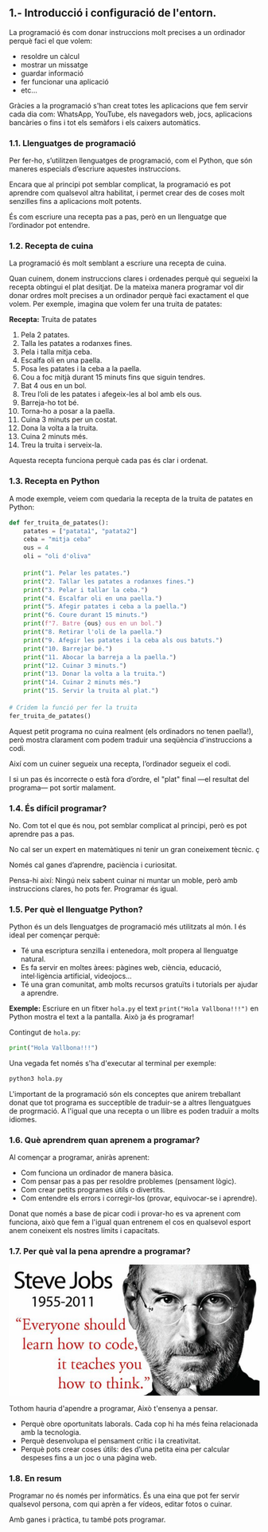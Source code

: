 


## 1.- Introducció i configuració de l'entorn.

La programació és com donar instruccions molt precises a un ordinador perquè faci el que volem: 
* resoldre un càlcul
* mostrar un missatge
* guardar informació
* fer funcionar una aplicació
* etc...

Gràcies a la programació s'han creat totes les aplicacions que fem servir cada dia com: WhatsApp, YouTube, els navegadors web, jocs, aplicacions bancàries o fins i tot els semàfors i els caixers automàtics.


### 1.1. Llenguatges de programació

Per fer-ho, s’utilitzen llenguatges de programació, com el Python, que són maneres especials d’escriure aquestes instruccions.

Encara que al principi pot semblar complicat, la programació es pot aprendre com qualsevol altra habilitat, i permet crear des de
coses molt senzilles fins a aplicacions molt potents.


És com escriure una recepta pas a pas, però en un llenguatge que
l’ordinador pot entendre.


### 1.2. Recepta de cuina


La programació és molt semblant a escriure una recepta de cuina. 

Quan cuinem, donem instruccions clares i ordenades perquè qui segueixi la recepta obtingui el plat desitjat. De la mateixa manera programar vol dir donar ordres molt precises a un ordinador perquè faci exactament el que volem. Per exemple, imagina que volem fer una truita de patates:

**Recepta:** Truita de patates
1. Pela 2 patates.
2. Talla les patates a rodanxes fines.
3. Pela i talla mitja ceba.
4. Escalfa oli en una paella.
5. Posa les patates i la ceba a la paella.
6. Cou a foc mitjà durant 15 minuts fins que siguin tendres.
7. Bat 4 ous en un bol.
8. Treu l’oli de les patates i afegeix-les al bol amb els ous.
9. Barreja-ho tot bé.
10. Torna-ho a posar a la paella.
11. Cuina 3 minuts per un costat.
12. Dona la volta a la truita.
13. Cuina 2 minuts més.
14. Treu la truita i serveix-la.
    
Aquesta recepta funciona perquè cada pas és clar i ordenat.


### 1.3. Recepta en Python

A mode exemple, veiem com quedaria la recepta de la truita de patates en Python:

```Python
def fer_truita_de_patates():
    patates = ["patata1", "patata2"]
    ceba = "mitja ceba"
    ous = 4
    oli = "oli d'oliva"

    print("1. Pelar les patates.")
    print("2. Tallar les patates a rodanxes fines.")
    print("3. Pelar i tallar la ceba.")
    print("4. Escalfar oli en una paella.")
    print("5. Afegir patates i ceba a la paella.")
    print("6. Coure durant 15 minuts.")
    print(f"7. Batre {ous} ous en un bol.")
    print("8. Retirar l'oli de la paella.")
    print("9. Afegir les patates i la ceba als ous batuts.")
    print("10. Barrejar bé.")
    print("11. Abocar la barreja a la paella.")
    print("12. Cuinar 3 minuts.")
    print("13. Donar la volta a la truita.")
    print("14. Cuinar 2 minuts més.")
    print("15. Servir la truita al plat.")

# Cridem la funció per fer la truita
fer_truita_de_patates()
```

Aquest petit programa no cuina realment (els ordinadors no tenen paella!), però mostra clarament com podem traduir una seqüència
d'instruccions a codi. 

Així com un cuiner segueix una recepta, l’ordinador segueix el codi.

I si un pas és incorrecte o està fora d’ordre, el "plat" final —el resultat del programa— pot sortir malament.


### 1.4. És difícil programar?


No. Com tot el que és nou, pot semblar complicat al principi, però es pot aprendre pas a pas. 

No cal ser un expert en matemàtiques ni tenir un gran coneixement tècnic. ç

Només cal ganes d’aprendre, paciència i curiositat.

Pensa-hi així: Ningú neix sabent cuinar ni muntar un moble, però amb instruccions clares, ho pots fer. Programar és igual.



### 1.5. Per què el llenguatge Python?

Python és un dels llenguatges de programació més utilitzats al món. I és ideal per començar perquè:

* Té una escriptura senzilla i entenedora, molt propera al llenguatge natural.
* Es fa servir en moltes àrees: pàgines web, ciència, educació, intel·ligència artificial, videojocs...
* Té una gran comunitat, amb molts recursos gratuïts i tutorials per ajudar a aprendre.


**Exemple:** Escriure en un fitxer `hola.py` el text `print("Hola Vallbona!!!")` en Python mostra el text a la pantalla. Això ja és programar!

Contingut de `hola.py`:
```Python
print("Hola Vallbona!!!")
```

Una vegada fet només s'ha d'executar al terminal per exemple:
```bash
python3 hola.py
```


L'important de la programació són els conceptes que anirem treballant donat que tot programa es succeptible de traduir-se a altres llenguatgues de progrmació. A l'igual que una recepta o un llibre es poden traduïr a molts idiomes.



### 1.6. Què aprendrem quan aprenem a programar?

Al començar a programar, aniràs aprenent:

* Com funciona un ordinador de manera bàsica.
* Com pensar pas a pas per resoldre problemes (pensament lògic).
* Com crear petits programes útils o divertits.
* Com entendre els errors i corregir-los (provar, equivocar-se i aprendre).

Donat que només a base de picar codi i provar-ho es va aprenent com funciona, això que fem a l'igual quan entrenem el cos en qualsevol esport anem coneixent els nostres límits i capacitats.


### 1.7. Per què val la pena aprendre a programar?

![Steve Jobs](imatges/steve.png)

Tothom hauria d'apendre a programar, Això t'ensenya a pensar.

* Perquè obre oportunitats laborals. Cada cop hi ha més feina relacionada amb la tecnologia.
* Perquè desenvolupa el pensament crític i la creativitat.
* Perquè pots crear coses útils: des d’una petita eina per calcular despeses fins a un joc o una pàgina web.


### 1.8. En resum

Programar no és només per informàtics. És una eina que pot fer servir qualsevol persona, com qui aprèn a fer vídeos, editar fotos o cuinar. 

Amb ganes i pràctica, tu també pots programar.
